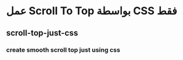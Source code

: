 # عمل Scroll To Top بواسطة CSS فقط
## scroll-top-just-css
### create smooth scroll top just using css
